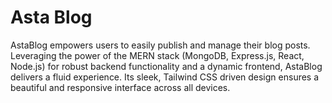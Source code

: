 # Asta Blog
AstaBlog empowers users to easily publish and manage their blog posts. Leveraging the power of the MERN stack (MongoDB, Express.js, React, Node.js) for robust backend functionality and a dynamic frontend, AstaBlog delivers a fluid experience. Its sleek, Tailwind CSS driven design ensures a beautiful and responsive interface across all devices.
